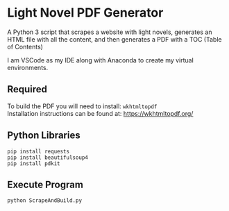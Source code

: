 # Light Novel PDF Generator

A Python 3 script that scrapes a website with light novels, generates an HTML file with all the content, and then generates a PDF with a TOC (Table of Contents)

I am VSCode as my IDE along with Anaconda to create my virtual environments.

## Required

To build the PDF you will need to install: `wkhtmltopdf`<br />
Installation instructions can be found at: https://wkhtmltopdf.org/

## Python Libraries

```
pip install requests
pip install beautifulsoup4
pip install pdkit
```

## Execute Program
``` 
python ScrapeAndBuild.py 
```

